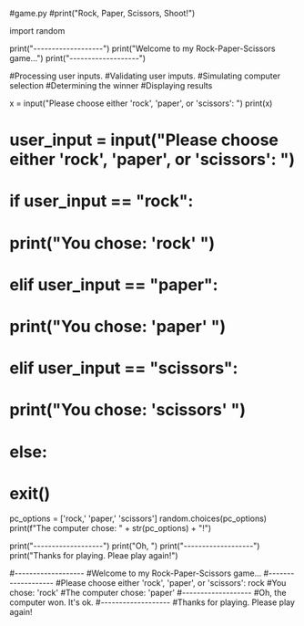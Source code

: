 #game.py
#print("Rock, Paper, Scissors, Shoot!")

import random

print("-------------------")
print("Welcome to my Rock-Paper-Scissors game...")
print("-------------------")

#Processing  user inputs.
#Validating user imputs.
#Simulating computer selection
#Determining the winner
#Displaying results

x = input("Please choose either 'rock', 'paper', or 'scissors':  ")
print(x)
# user_input = input("Please choose either 'rock', 'paper', or 'scissors': ")
# if user_input == "rock":
#     print("You chose: 'rock' ")
# elif user_input == "paper":
#     print("You chose: 'paper' ")
# elif user_input == "scissors":
#     print("You chose: 'scissors' ")
# else:
#     exit()

pc_options = ['rock,' 'paper,' 'scissors']
random.choices(pc_options)
print(f"The computer chose: " + str(pc_options) + "!")

print("-------------------")
print("Oh, ")
print("-------------------")
print("Thanks for playing. Pleae play again!")


#-------------------
#Welcome to my Rock-Paper-Scissors game...
#-------------------
#Please choose either 'rock', 'paper', or 'scissors': rock
#You chose: 'rock'
#The computer chose: 'paper'
#-------------------
#Oh, the computer won. It's ok.
#-------------------
#Thanks for playing. Please play again!
